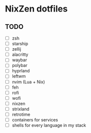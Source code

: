 # NixZen dotfiles

## TODO

- [ ] zsh
- [ ] starship
- [ ] zellij
- [ ] alacritty
- [ ] waybar
- [ ] polybar
- [ ] hyprland
- [ ] leftwm
- [ ] nvim (Lua + Nix)
- [ ] feh
- [ ] rofi
- [ ] wofi
- [ ] nixzen
- [ ] strixland
- [ ] retrotime
- [ ] containers for services
- [ ] shells for every language in my stack
